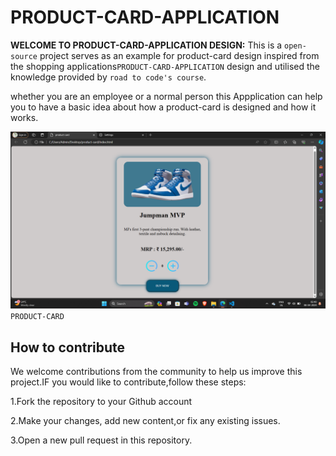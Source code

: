 # PRODUCT-CARD-APPLICATION

**WELCOME TO PRODUCT-CARD-APPLICATION DESIGN:**
This is a `open-source` project serves as an example for product-card design inspired from the shopping applications` PRODUCT-CARD-APPLICATION
` design and utilised the knowledge provided by `road to code's
course`.

whether you are an employee or a normal person this Appplication can help you to have a basic idea about how a product-card  is designed and how it  works.

![output](productcard.png)
`PRODUCT-CARD`


## How to contribute 

We welcome contributions from the community to help us improve this project.IF you would like to contribute,follow these steps:

1.Fork the repository to your Github account 

2.Make your changes, add new content,or fix any existing issues.

3.Open a new pull request in this repository.